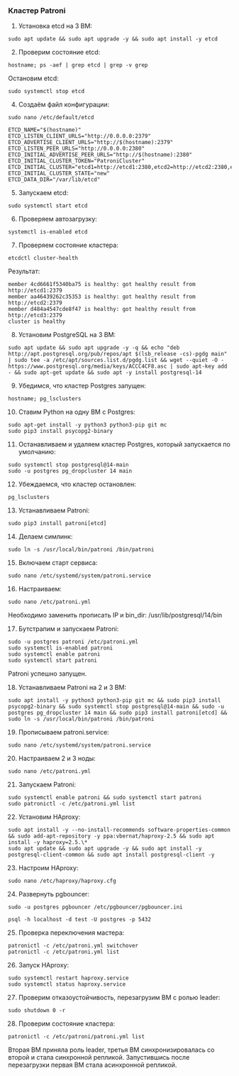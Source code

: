 ### Кластер Patroni

1. Установка etcd на 3 ВМ:
```
sudo apt update && sudo apt upgrade -y && sudo apt install -y etcd
```
2. Проверим состояние etcd:
```
hostname; ps -aef | grep etcd | grep -v grep
```

Остановим etcd:
```
sudo systemctl stop etcd
```

4. Создаём файл конфигурации:
```
sudo nano /etc/default/etcd
```
```
ETCD_NAME="$(hostname)"
ETCD_LISTEN_CLIENT_URLS="http://0.0.0.0:2379"
ETCD_ADVERTISE_CLIENT_URLS="http://$(hostname):2379"
ETCD_LISTEN_PEER_URLS="http://0.0.0.0:2380"
ETCD_INITIAL_ADVERTISE_PEER_URLS="http://$(hostname):2380"
ETCD_INITIAL_CLUSTER_TOKEN="PatroniCluster"
ETCD_INITIAL_CLUSTER="etcd1=http://etcd1:2380,etcd2=http://etcd2:2380,etcd3=http://etcd3:2380"
ETCD_INITIAL_CLUSTER_STATE="new"
ETCD_DATA_DIR="/var/lib/etcd"
```

5. Запускаем etcd:
```
sudo systemctl start etcd
```

6. Проверяем автозагрузку:
```
systemctl is-enabled etcd
```

7. Проверяем состояние кластера:
```
etcdctl cluster-health
```
Результат:
```
member 4cd6661f5340ba75 is healthy: got healthy result from http://etcd1:2379
member aa46439262c35353 is healthy: got healthy result from http://etcd2:2379
member d484a4547cde8f47 is healthy: got healthy result from http://etcd3:2379
cluster is healthy
```

8. Установим PostgreSQL на 3 ВМ:
```
sudo apt update && sudo apt upgrade -y -q && echo "deb http://apt.postgresql.org/pub/repos/apt $(lsb_release -cs)-pgdg main" | sudo tee -a /etc/apt/sources.list.d/pgdg.list && wget --quiet -O - https://www.postgresql.org/media/keys/ACCC4CF8.asc | sudo apt-key add - && sudo apt-get update && sudo apt -y install postgresql-14
```
9. Убедимся, что кластер Postgres запущен:
```
hostname; pg_lsclusters
```

10. Ставим Python на одну ВМ с Postgres:
```
sudo apt-get install -y python3 python3-pip git mc
sudo pip3 install psycopg2-binary 
```
11. Останавливаем и удаляем кластер Postgres, который запускается по умолчанию:
```
sudo systemctl stop postgresql@14-main
sudo -u postgres pg_dropcluster 14 main 
```
12. Убеждаемся, что кластер остановлен:
```
pg_lsclusters
```
13. Устанавливаем Patroni:
```
sudo pip3 install patroni[etcd]
```

14. Делаем симлинк:
```
sudo ln -s /usr/local/bin/patroni /bin/patroni
```
15. Включаем старт сервиса:
```
sudo nano /etc/systemd/system/patroni.service
```

16. Настраиваем:
```
sudo nano /etc/patroni.yml
```
Необходимо заменить прописать IP и bin_dir: /usr/lib/postgresql/14/bin

17. Бутстрапим и запускаем Patroni:
```
sudo -u postgres patroni /etc/patroni.yml
sudo systemctl is-enabled patroni 
sudo systemctl enable patroni 
sudo systemctl start patroni 
```

Patroni успешно запущен.

18. Устанавливаем Patroni на 2 и 3 ВМ:
```
sudo apt install -y python3 python3-pip git mc && sudo pip3 install psycopg2-binary && sudo systemctl stop postgresql@14-main && sudo -u postgres pg_dropcluster 14 main && sudo pip3 install patroni[etcd] && sudo ln -s /usr/local/bin/patroni /bin/patroni
```

19. Прописываем patroni.service:
```
sudo nano /etc/systemd/system/patroni.service
```

20. Настраиваем 2 и 3 ноды:
```
sudo nano /etc/patroni.yml
```
21. Запускаем Patroni:
```
sudo systemctl enable patroni && sudo systemctl start patroni 
sudo patronictl -c /etc/patroni.yml list 
```

22. Установим HAproxy:
```
sudo apt install -y --no-install-recommends software-properties-common && sudo add-apt-repository -y ppa:vbernat/haproxy-2.5 && sudo apt install -y haproxy=2.5.\*
sudo apt update && sudo apt upgrade -y && sudo apt install -y postgresql-client-common && sudo apt install postgresql-client -y
```

23. Настроим HAproxy:
```
sudo nano /etc/haproxy/haproxy.cfg
```

24. Развернуть pgbouncer:
```
sudo -u postgres pgbouncer /etc/pgbouncer/pgbouncer.ini

psql -h localhost -d test -U postgres -p 5432
```

25. Проверка переключения мастера:
```
patronictl -c /etc/patroni.yml switchover
patronictl -c /etc/patroni.yml list
```

26. Запуск HAproxy:
```
sudo systemctl restart haproxy.service
sudo systemctl status haproxy.service
```

27. Проверим отказоустойчивость, перезагрузим ВМ с ролью leader:
```
sudo shutdown 0 -r
```

28. Проверим состояние кластера:
```
patronictl -c /etc/patroni/patroni.yml list
```

Вторая ВМ приняла роль leader, третья ВМ синхронизировалась со второй и стала синхронной репликой. Запустившись после перезагрузки первая ВМ стала асинхронной репликой. 